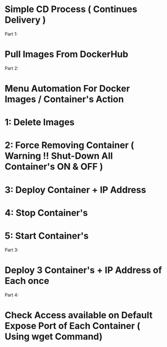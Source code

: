 # Simple CD Process ( Continues Delivery )


Part 1:
#   Pull Images From DockerHub

Part 2:
#   Menu Automation For Docker Images / Container's Action
#       1: Delete Images
#       2: Force Removing Container   ( Warning !! Shut-Down All Container's  ON & OFF )
#       3: Deploy Container + IP Address
#       4: Stop Container's
#       5: Start Container's

Part 3:
#   Deploy 3 Container's + IP Address of Each once

Part 4:
#   Check Access available on Default Expose Port of Each Container ( Using wget Command)

